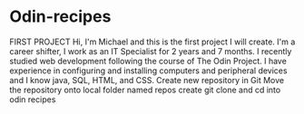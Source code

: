 # Odin-recipes
FIRST PROJECT
Hi, I'm Michael and this is the first project I will create. I'm a career shifter, I work as an IT Specialist for 2 years and 7 months. I recently studied web development following the course of The Odin Project. I have experience in configuring and installing computers and peripheral devices and I know java, SQL, HTML, and CSS.
Create new repository in Git
Move the repository onto local folder named repos
create git clone and cd into odin recipes

